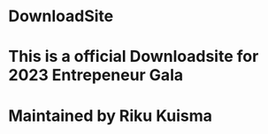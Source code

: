 # DownloadSite

# This is a official Downloadsite for 2023 Entrepeneur Gala

# Maintained by Riku Kuisma
